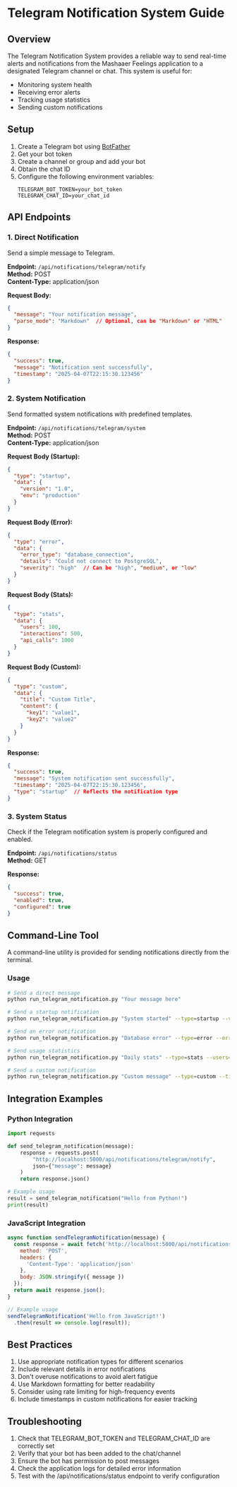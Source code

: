# Telegram Notification System Guide

## Overview

The Telegram Notification System provides a reliable way to send real-time alerts and notifications from the Mashaaer Feelings application to a designated Telegram channel or chat. This system is useful for:

- Monitoring system health
- Receiving error alerts
- Tracking usage statistics
- Sending custom notifications

## Setup

1. Create a Telegram bot using [BotFather](https://t.me/botfather)
2. Get your bot token
3. Create a channel or group and add your bot
4. Obtain the chat ID
5. Configure the following environment variables:
   ```
   TELEGRAM_BOT_TOKEN=your_bot_token
   TELEGRAM_CHAT_ID=your_chat_id
   ```

## API Endpoints

### 1. Direct Notification

Send a simple message to Telegram.

**Endpoint:** `/api/notifications/telegram/notify`  
**Method:** POST  
**Content-Type:** application/json  

**Request Body:**
```json
{
  "message": "Your notification message", 
  "parse_mode": "Markdown"  // Optional, can be "Markdown" or "HTML"
}
```

**Response:**
```json
{
  "success": true,
  "message": "Notification sent successfully",
  "timestamp": "2025-04-07T22:15:30.123456"
}
```

### 2. System Notification

Send formatted system notifications with predefined templates.

**Endpoint:** `/api/notifications/telegram/system`  
**Method:** POST  
**Content-Type:** application/json  

**Request Body (Startup):**
```json
{
  "type": "startup",
  "data": {
    "version": "1.0",
    "env": "production"
  }
}
```

**Request Body (Error):**
```json
{
  "type": "error",
  "data": {
    "error_type": "database_connection",
    "details": "Could not connect to PostgreSQL",
    "severity": "high"  // Can be "high", "medium", or "low"
  }
}
```

**Request Body (Stats):**
```json
{
  "type": "stats",
  "data": {
    "users": 100,
    "interactions": 500,
    "api_calls": 1000
  }
}
```

**Request Body (Custom):**
```json
{
  "type": "custom",
  "data": {
    "title": "Custom Title",
    "content": {
      "key1": "value1",
      "key2": "value2"
    }
  }
}
```

**Response:**
```json
{
  "success": true,
  "message": "System notification sent successfully",
  "timestamp": "2025-04-07T22:15:30.123456",
  "type": "startup"  // Reflects the notification type
}
```

### 3. System Status

Check if the Telegram notification system is properly configured and enabled.

**Endpoint:** `/api/notifications/status`  
**Method:** GET  

**Response:**
```json
{
  "success": true,
  "enabled": true,
  "configured": true
}
```

## Command-Line Tool

A command-line utility is provided for sending notifications directly from the terminal.

### Usage

```bash
# Send a direct message
python run_telegram_notification.py "Your message here"

# Send a startup notification
python run_telegram_notification.py "System started" --type=startup --version="2.5.0" --env="production"

# Send an error notification
python run_telegram_notification.py "Database error" --type=error --error-type="DB_CONNECTION" --severity="high"

# Send usage statistics
python run_telegram_notification.py "Daily stats" --type=stats --users=250 --interactions=1200 --api-calls=5000

# Send a custom notification
python run_telegram_notification.py "Custom message" --type=custom --title="Test Results" --content='{"passed": 45, "failed": 2}'
```

## Integration Examples

### Python Integration

```python
import requests

def send_telegram_notification(message):
    response = requests.post(
        "http://localhost:5000/api/notifications/telegram/notify",
        json={"message": message}
    )
    return response.json()

# Example usage
result = send_telegram_notification("Hello from Python!")
print(result)
```

### JavaScript Integration

```javascript
async function sendTelegramNotification(message) {
  const response = await fetch('http://localhost:5000/api/notifications/telegram/notify', {
    method: 'POST',
    headers: {
      'Content-Type': 'application/json'
    },
    body: JSON.stringify({ message })
  });
  return await response.json();
}

// Example usage
sendTelegramNotification('Hello from JavaScript!')
  .then(result => console.log(result));
```

## Best Practices

1. Use appropriate notification types for different scenarios
2. Include relevant details in error notifications
3. Don't overuse notifications to avoid alert fatigue
4. Use Markdown formatting for better readability
5. Consider using rate limiting for high-frequency events
6. Include timestamps in custom notifications for easier tracking

## Troubleshooting

1. Check that TELEGRAM_BOT_TOKEN and TELEGRAM_CHAT_ID are correctly set
2. Verify that your bot has been added to the chat/channel
3. Ensure the bot has permission to post messages
4. Check the application logs for detailed error information
5. Test with the /api/notifications/status endpoint to verify configuration